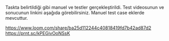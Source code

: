Taskta belirtildiği gibi manuel ve testler gerçekleştirildi.
Test videosunun ve sonucunun linkini aşağıda görebilirsiniz.
Manuel test case eklerde mevcuttur.

https://www.loom.com/share/ba25d112244c40818419fd7b42ad87d2
https://prnt.sc/kPEGivOoNSsK
